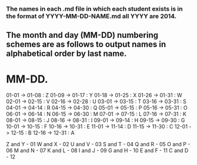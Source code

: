 ### The names in each .md file in which each student exists is in the format of YYYY-MM-DD-NAME.md all YYYY are 2014.
## The month and day (MM-DD) numbering schemes are as follows to output names in alphabetical order by last name.

# MM-DD.
01-01 -> 01-08 : Z
01-09 -> 01-17 : Y
01-18 -> 01-25 : X
01-26 -> 01-31 : W
02-01 -> 02-15 : V
02-16 -> 02-28 : U
03-01 -> 03-15 : T
03-16 -> 03-31 : S
04-01 -> 04-14 : R
04-15 -> 04-30 : Q
05-01 -> 05-15 : P
05-16 -> 05-31 : O
06-01 -> 06-14 : N
06-15 -> 06-30 : M
07-01 -> 07-15 : L
07-16 -> 07-31 : K
08-01 -> 08-15 : J
08-16 -> 08-31 : I
09-01 -> 09-14 : H
09-15 -> 09-30 : G
10-01 -> 10-15 : F
10-16 -> 10-31 : E
11-01 -> 11-14 : D
11-15 -> 11-30 : C
12-01 -> 12-15 : B
12-16 -> 12-31 : A





Z and Y - 01
W and X - 02
U and V - 03
S and T - 04
Q and R - 05
O and P - 06
M and N - 07
K and L - 08
I and J - 09
G and H - 10
E and F - 11
C and D - 12
